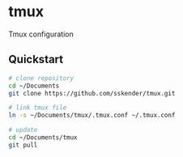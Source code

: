 # tmux

Tmux configuration

## Quickstart

```bash
# clone repository
cd ~/Documents
git clone https://github.com/sskender/tmux.git

# link tmux file
ln -s ~/Documents/tmux/.tmux.conf ~/.tmux.conf

# update
cd ~/Documents/tmux
git pull
```
